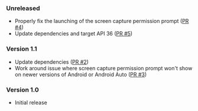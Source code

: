 <!--
    When adding new changelog entries, use [Issue #0] to link to issues and
    [PR #0] to link to pull requests. Then run:

        ./gradlew changelogUpdateLinks

    to update the actual links at the bottom of the file.
-->

### Unreleased

* Properly fix the launching of the screen capture permission prompt ([PR #4])
* Update dependencies and target API 36 ([PR #5])

### Version 1.1

* Update dependencies ([PR #2])
* Work around issue where screen capture permission prompt won't show on newer versions of Android or Android Auto ([PR #3])

### Version 1.0

* Initial release

<!-- Do not manually edit the lines below. Use `./gradlew changelogUpdateLinks` to regenerate. -->
[PR #2]: https://github.com/chenxiaolong/MirrorMobile/pull/2
[PR #3]: https://github.com/chenxiaolong/MirrorMobile/pull/3
[PR #4]: https://github.com/chenxiaolong/MirrorMobile/pull/4
[PR #5]: https://github.com/chenxiaolong/MirrorMobile/pull/5
